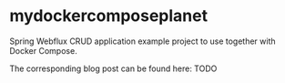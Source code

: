 # mydockercomposeplanet
Spring Webflux CRUD application example project to use together with Docker Compose.

The corresponding blog post can be found here: TODO
